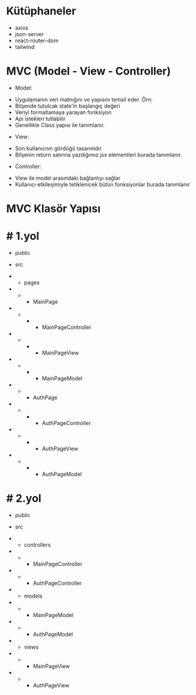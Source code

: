 # Kütüphaneler

- axios
- json-server
- react-router-dom
- tailwind

# MVC (Model - View - Controller)

- Model:

* Uygulamanın veri matnığını ve yapısını temsil eder.
  Örn:
* Bilşende tutulcak state'in başlangıç değeri
* Veriyi formatlamaya yarayan fonksiyon
* Api istekleri tutlabilir
* Genellikle Class yapısı ile tanımlanır.

- View:

* Son kullanıcnın gördüğü tasarımdır.
* Bilşenin return satırına yazdığımız jsx elementleri burada tanımlanır.

- Controller:

* View ile model arasındaki bağlantıyı sağlar
* Kullanıcı etkileşimiyle tetiklenicek bütün fonksiyonlar burada tanımlanır

# MVC Klasör Yapısı

# # 1.yol

- public
- src
- - pages
- - - MainPage
- - - - MainPageController
- - - - MainPageView
- - - - MainPageModel

- - - AuthPage
- - - - AuthPageController
- - - - AuthPageView
- - - - AuthPageModel

# # 2.yol

- public
- src
- - controllers
- - - MainPageController
- - - AuthPageController

- - models
- - - MainPageModel
- - - AuthPageModel

- - views
- - - MainPageView
- - - AuthPageView
